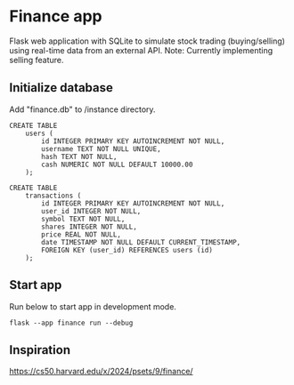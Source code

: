 # Finance app

Flask web application with SQLite to simulate stock trading (buying/selling) using real-time data from an external API.
Note: Currently implementing selling feature.

## Initialize database

Add "finance.db" to /instance directory.

```
CREATE TABLE
    users (
        id INTEGER PRIMARY KEY AUTOINCREMENT NOT NULL,
        username TEXT NOT NULL UNIQUE,
        hash TEXT NOT NULL,
        cash NUMERIC NOT NULL DEFAULT 10000.00
    );

CREATE TABLE
    transactions (
        id INTEGER PRIMARY KEY AUTOINCREMENT NOT NULL,
        user_id INTEGER NOT NULL,
        symbol TEXT NOT NULL,
        shares INTEGER NOT NULL,
        price REAL NOT NULL,
        date TIMESTAMP NOT NULL DEFAULT CURRENT_TIMESTAMP,
        FOREIGN KEY (user_id) REFERENCES users (id)
    );
```

## Start app

Run below to start app in development mode.

```
flask --app finance run --debug
```

## Inspiration

https://cs50.harvard.edu/x/2024/psets/9/finance/
